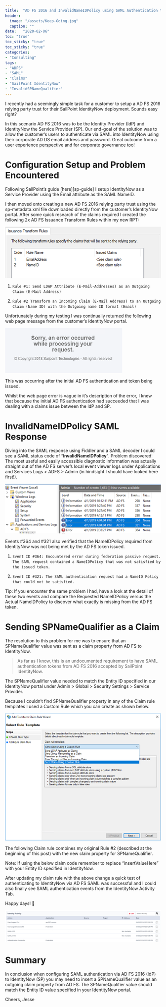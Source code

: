 ```yaml
---
title:  "AD FS 2016 and InvalidNameIDPolicy using SAML Authentication to SailPoint IdentityNow"
header:
  image: "/assets/Keep-Going.jpg"
  caption: ""
date:   "2020-02-06"
toc: "true"
toc_sticky: "true"
toc_sticky: "true"
categories: 
- "Consulting"
tags: 
- "ADFS"
- "SAML"
- "Claims"
- "SailPoint IdentityNow"
- "InvalidSPNameQualifier"
---
```

I recently had a seemingly simple task for a customer to setup a AD FS 2016 relying party trust for their SailPoint IdentityNow deployment. Sounds easy right?

In this scenario AD FS 2016 was to be the Identity Provider (IdP) and IdentityNow the Service Provider (SP). Our end-goal of the solution was to allow the customer’s users to authenticate via SAML into IdentityNow using their corporate AD DS email address and password. Great outcome from a user experience perspective and for corporate governance too!

<h1><b>Configuration Setup and Problem Encountered</b></h1>
Following SailPoint’s guide [here][sp-guide] I setup IdentityNow as a Service Provider using the Email attribute as the SAML NameID.

I then moved onto creating a new AD FS 2016 relying party trust using the sp-metadata.xml file downloaded directly from the customer’s IdentityNow portal. After some quick research of the claims required I created the following 2x AD FS Issuance Transform Rules within my new RPT:

![Claim Issuance Rules](/assets/ClaimIssuanceRules.png)

1. `Rule #1: Send LDAP Attribute (E-Mail-Addresses) as an Outgoing Claim (E-Mail Address)`
<script src="https://gist.github.com/jesseloudon/a1770b1035e89e674427ab5a28fad99c.js"></script>

2. `Rule #2 Transform an Incoming Claim (E-Mail Address) to an Outgoing Claim (Name ID) with the Outgoing name ID format (Email)`
<script src="https://gist.github.com/jesseloudon/5abc590e4d11be89c8629fca6a816f9f.js"></script>

Unfortunately during my testing I was continually returned the following web page message from the customer’s IdentityNow portal. 

![SailpointError](/assets/SailPoint-Error.png)

This was occurring after the initial AD FS authentication and token being issued.

Whilst the web page error is vague in it’s description of the error, I knew that because the initial AD FS authentication had succeeded that I was dealing with a claims issue between the IdP and SP. 

<h1><b>InvalidNameIDPolicy SAML Response</b></h1>
Diving into the SAML response using Fiddler and a SAML decoder I could see a SAML status code of “<b>InvalidNameIDPolicy</b>". Problem discovered! The most useful and easily accessible diagnostic information was actually straight out of the AD FS server’s local event viewer logs under Applications and Services Logs > ADFS > Admin (in hindsight I should have looked here first!).

![ADFSevents](/assets/ADFS-Events-364_321.png)

Events #364 and #321 also verified that the NameIDPolicy required from IdentityNow was not being met by the AD FS token issued.

1. `Event ID #364: Encountered error during federation passive request. The SAML request contained a NameIDPolicy that was not satisfied by the issued token.`

2. `Event ID #321: The SAML authentication request had a NameID Policy that could not be satisfied.`

Tip: If you encounter the same problem I had, have a look at the detail of these two events and compare the Requested NameIDPolicy versus the Actual NameIDPolicy to discover what exactly is missing from the AD FS token.

<h1><b>Sending SPNameQualifier as a Claim</b></h1>
The resolution to this problem for me was to ensure that an SPNameQualifier value was sent as a claim property from AD FS to IdentityNow.

> As far as I know, this is an undocumented requirement to have SAML authentication tokens from AD FS 2016 accepted by SailPoint IdentityNow.

The SPNameQualifier value needed to match the Entity ID specified in our IdentityNow portal under Admin > Global > Security Settings > Service Provider.

Because I couldn’t find SPNameQualifier property in any of the Claim rule templates I used a Custom Rule which you can create as shown below.

![CustomClaimRule](/assets/SendClaimsUsingaCustomRule.png)

The following Claim rule combines my original Rule #2 (described at the beginning of this post) with the new claim property for SPNameQualifier.

Note: If using the below claim code remember to replace “insertValueHere” with your Entity ID specified in IdentityNow.
<script src="https://gist.github.com/jesseloudon/6b905c273466e1730f18d310be327f3c.js"></script>

After updating my claim rule with the above change a quick test of authenticating to IdentityNow via AD FS SAML was successful and I could also finally see SAML authentication events from the IdentityNow Activity Tab.

Happy days! 🙂

![IDNSAMLevents](/assets/IdentityNow-SAML-Events.png)

<h1><b>Summary</b></h1>
In conclusion when configuring SAML authentication via AD FS 2016 (IdP) to IdentityNow (SP) you may need to insert a SPNameQualifier value as an outgoing claim property from AD FS. The SPNameQualifier value should match the Entity ID value specified in your IdentityNow portal.

Cheers, Jesse

[sp-guide]:https://community.sailpoint.com/docs/DOC-7131
